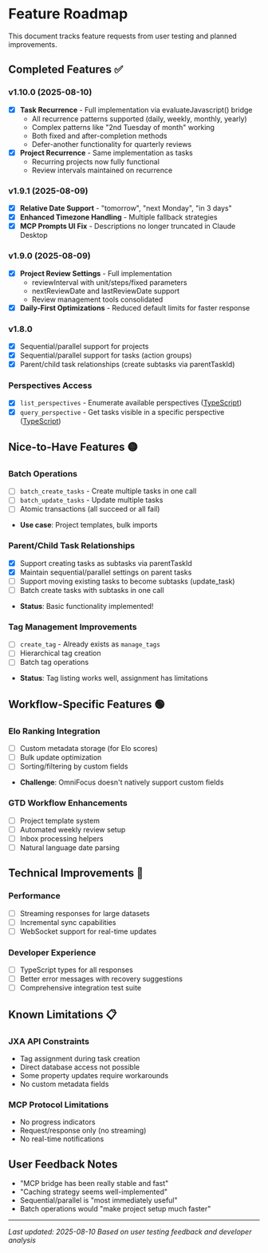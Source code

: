 # Feature Roadmap

This document tracks feature requests from user testing and planned improvements.

## Completed Features ✅

### v1.10.0 (2025-08-10)
- [x] **Task Recurrence** - Full implementation via evaluateJavascript() bridge
  - All recurrence patterns supported (daily, weekly, monthly, yearly)
  - Complex patterns like "2nd Tuesday of month" working
  - Both fixed and after-completion methods
  - Defer-another functionality for quarterly reviews
- [x] **Project Recurrence** - Same implementation as tasks
  - Recurring projects now fully functional
  - Review intervals maintained on recurrence

### v1.9.1 (2025-08-09)
- [x] **Relative Date Support** - "tomorrow", "next Monday", "in 3 days"
- [x] **Enhanced Timezone Handling** - Multiple fallback strategies
- [x] **MCP Prompts UI Fix** - Descriptions no longer truncated in Claude Desktop

### v1.9.0 (2025-08-09)
- [x] **Project Review Settings** - Full implementation
  - reviewInterval with unit/steps/fixed parameters
  - nextReviewDate and lastReviewDate support
  - Review management tools consolidated
- [x] **Daily-First Optimizations** - Reduced default limits for faster response

### v1.8.0
- [x] Sequential/parallel support for projects
- [x] Sequential/parallel support for tasks (action groups)
- [x] Parent/child task relationships (create subtasks via parentTaskId)

### Perspectives Access
- [x] `list_perspectives` - Enumerate available perspectives ([TypeScript](../src/tools/perspectives/ListPerspectivesTool.ts))
- [x] `query_perspective` - Get tasks visible in a specific perspective ([TypeScript](../src/tools/perspectives/QueryPerspectiveTool.ts))

## Nice-to-Have Features 🟡

### Batch Operations
- [ ] `batch_create_tasks` - Create multiple tasks in one call
- [ ] `batch_update_tasks` - Update multiple tasks
- [ ] Atomic transactions (all succeed or all fail)
- **Use case**: Project templates, bulk imports

### Parent/Child Task Relationships
- [x] Support creating tasks as subtasks via parentTaskId
- [x] Maintain sequential/parallel settings on parent tasks
- [ ] Support moving existing tasks to become subtasks (update_task)
- [ ] Batch create tasks with subtasks in one call
- **Status**: Basic functionality implemented!

### Tag Management Improvements
- [ ] `create_tag` - Already exists as `manage_tags`
- [ ] Hierarchical tag creation
- [ ] Batch tag operations
- **Status**: Tag listing works well, assignment has limitations

## Workflow-Specific Features 🟢

### Elo Ranking Integration
- [ ] Custom metadata storage (for Elo scores)
- [ ] Bulk update optimization
- [ ] Sorting/filtering by custom fields
- **Challenge**: OmniFocus doesn't natively support custom fields

### GTD Workflow Enhancements
- [ ] Project template system
- [ ] Automated weekly review setup
- [ ] Inbox processing helpers
- [ ] Natural language date parsing

## Technical Improvements 🔧

### Performance
- [ ] Streaming responses for large datasets
- [ ] Incremental sync capabilities
- [ ] WebSocket support for real-time updates

### Developer Experience
- [ ] TypeScript types for all responses
- [ ] Better error messages with recovery suggestions
- [ ] Comprehensive integration test suite

## Known Limitations 📋

### JXA API Constraints
- Tag assignment during task creation
- Direct database access not possible
- Some property updates require workarounds
- No custom metadata fields

### MCP Protocol Limitations
- No progress indicators
- Request/response only (no streaming)
- No real-time notifications

## User Feedback Notes

- "MCP bridge has been really stable and fast"
- "Caching strategy seems well-implemented"
- Sequential/parallel is "most immediately useful"
- Batch operations would "make project setup much faster"

---

*Last updated: 2025-08-10*
*Based on user testing feedback and developer analysis*
